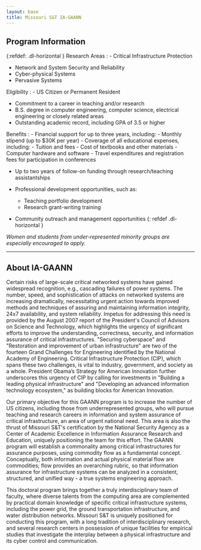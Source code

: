 ```yaml
---
layout: base
title: Missouri S&T IA-GAANN
---
```


Program Information
-------------------

{:refdef: .dl-horizontal }
Research Areas
: - Critical Infrastructure Protection
  - Network and System Security and Reliability
  - Cyber-physical Systems
  - Pervasive Systems

Eligibility
: - US Citizen or Permanent Resident
  - Commitment to a career in teaching and/or research
  - B.S. degree in computer engineering, computer science,
    electrical engineering or closely related areas
  - Outstanding academic record, including GPA of 3.5 or higher

Benefits
: - Financial support for up to three years, including:
    - Monthly stipend (up to \$30K per year)
    - Coverage of all educational expenses, including:
      - Tuition and fees
      - Cost of textbooks and other materials
      - Computer hardware and software
      - Travel expenditures and registration fees for participation in
      conferences

  - Up to two years of follow-on funding through research/teaching
    assistantships
  - Professional development opportunities, such as:
    - Teaching portfolio development
    - Research grant-writing training

  - Community outreach and management opportunities
{: refdef .dl-horizontal }

*Women and students from under-represented minority groups are
especially encouraged to apply.*

* * * * *

About IA-GAANN
--------------

Certain risks of large-scale critical networked systems have gained
widespread recognition, e.g., cascading failures of power systems. The
number, speed, and sophistication of attacks on networked systems are
increasing dramatically, necessitating urgent action towards improved
methods and techniques of assuring and maintaining information
integrity, 24x7 availability, and system reliability. Impetus for
addressing this need is provided by the August 2007 report of the
President's Council of Advisors on Science and Technology, which
highlights the urgency of significant efforts to improve the
understanding, correctness, security, and information assurance of
critical infrastructures. "Securing cyberspace" and "Restoration and
improvement of urban infrastructure" are two of the fourteen Grand
Challenges for Engineering identified by the National Academy of
Engineering. Critical Infrastructure Protection (CIP), which spans these
two challenges, is vital to industry, government, and society as a
whole. President Obama’s Strategy for American Innovation further
underscores this urgency of CIP by calling for investments in "Building
a leading physical infrastructure" and "Developing an advanced
information technology ecosystem," as building blocks for American
Innovation.

Our primary objective for this GAANN program is to increase the number
of US citizens, including those from underrepresented groups, who will
pursue teaching and research careers in information and system assurance
of critical infrastructure, an area of urgent national need. This area
is also the thrust of Missouri S&T's certification by the National
Security Agency as a Center of Academic Excellence in Information
Assurance Research and Education, uniquely positioning the team for this
effort. The GAANN program will establish a commonality among critical
infrastructures for assurance purposes, using commodity flow as a
fundamental concept. Conceptually, both information and actual physical
material flow are commodities; flow provides an overarching rubric, so
that information assurance for infrastructure systems can be analyzed in
a consistent, structured, and unified way - a true systems engineering
approach.

This doctoral program brings together a truly interdisciplinary team of
faculty, where diverse talents from the computing area are complemented
by practical domain knowledge of specific critical infrastructure
systems, including the power grid, the ground transportation
infrastructure, and water distribution networks. Missouri S&T is
uniquely positioned for conducting this program, with a long tradition
of interdisciplinary research, and several research centers in
possession of unique facilities for empirical studies that investigate
the interplay between a physical infrastructure and its cyber control
and communication.

